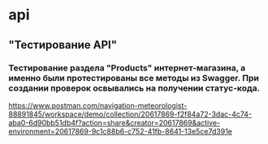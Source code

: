 # api
## "Тестирование API"
### Тестирование раздела "Products" интернет-магазина, а именно были протестированы все методы из Swagger. При создании проверок освывались на получении статус-кода. 
https://www.postman.com/navigation-meteorologist-88891845/workspace/demo/collection/20617869-f2f84a72-3dac-4c74-aba0-6d90bb51db4f?action=share&creator=20617869&active-environment=20617869-9c1c88b6-c752-41fb-8641-13e5ce7d391e
